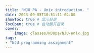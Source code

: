 ```yaml
---
title: "NJU PA - Unix introduction. "
date: 2023-09-05T10:51:11-04:00
showToc: true # 显示目录
TocOpen: true # 自动展开目录
cover:
    image: classes/NJUpa/NJU-unix.jpg
tags: 
- "NJU programming assignment"
---
```

